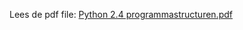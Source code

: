 Lees de pdf file: [Python 2.4 programmastructuren.pdf](https://github.com/Amstelland-Software-Development/Python-2/blob/main/4-Programmastructuren/taak01/Python%202.4%20programmastructuren.pdf)
